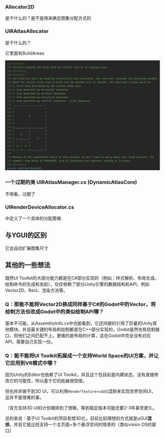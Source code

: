 ### Allocator2D

是干什么的？是不是用来确定图集分配方式的

### UIRAtlasAllocator

是干什么的？

它里面有BuildAreas

![image-20231204235303483](./动态图集.assets/image-20231204235303483.png)

### 一个过期的类 UIRAtlasManager.cs (DynamicAtlasCore)

不用看，过期了

### UIRenderDeviceAllocator.cs

中定义了一个具体的分配策略





## 与YGUI的区别

它会自动扩展图集尺寸



## 其他的一些想法

既然UI Toolkit的大部分能力都是在C#部分实现的（例如：样式解析、布局生成、绘制命令的生成和发起），仅仅依赖了部分Unity引擎的数据结构和API，例如Vector2D、Rect、渲染方法等。

### Q：那能不能将Vector2D换成同样基于C#的Godot中的Vector，将绘制方法也改成Godot中的类似绘制API哪？

基本不可能，从AssemblyInfo.cs中也能看到，它还间接的引用了巨量的Unity其他模块。并且最关键的布局和绘制都是在C++部分实现的，Godot虽然也有绘制接口，但他们之间匹配不上。更难的是布局的计算，这在Godot中完全没有对应API，需要自己实现一份。



### Q：能不能将UI Toolkit拓展成一个支持World Space的UI方案，并让它应用到VR模式中哪？

因为Unity的Editor也依赖了UI Toolkit，并且这个包目前是内建状态，没有直接修改它的可能性，所以基于它的拓展很受限。

但也并非做不到3D UI，可以利用`RenderTexture`+`uGUI`混排来实现世界空间UI，这并不是很难的事。

（官方支持3D UI的计划被排到了很晚，等到稳定版本可能还要2-3年甚至更久。

总的来说：基于UI Toolkit的项目若想3D化，目前比较理想的方式就是uGUI**混排**。并且它是比较支持一个主页面+多个悬浮空间的情景的（类似vision OS的窗口）



